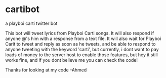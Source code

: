# cartibot
a playboi carti twitter bot

This bot will tweet lyrics from Playboi Carti songs. It will also respond if anyone @'s him with a response from a text file.
It will also wait for Playboi Carit to tweet and reply as soon as he tweets, and be able to respond to anyone tweeting with the keyword 'carti', but currently, i dont want to pay loads of money to the server host to enable those features, but hey it still works fine, and if you dont believe me you can check the code!

Thanks for looking at my code
-Ahmed
